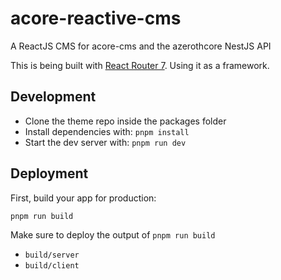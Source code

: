 # acore-reactive-cms
A ReactJS CMS for acore-cms and the azerothcore NestJS API

This is being built with [React Router 7](https://reactrouter.com/home). Using it as a framework.

## Development

- Clone the theme repo inside the packages folder
- Install dependencies with: `pnpm install`
- Start the dev server with: `pnpm run dev`

## Deployment

First, build your app for production:

```sh
pnpm run build
```

Make sure to deploy the output of `pnpm run build`

- `build/server`
- `build/client`

